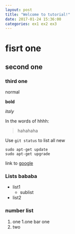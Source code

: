 ```yaml
---
layout: post
title: "Welcome to tutorial!"
date: 2017-01-24 15:36:00
categories: ex1 ex2 ex3
---
```


# fisrt one
## second one
### third one

normal

**bold**

*italy*

In the words of hhhh:
> hahahaha


Use `git status` to list all new

```
sudo apt-get update
sudo apt-get upgrade
```

link to [google](https://www.google.com)

### Lists bababa

- list1
    - sublist
- list2

### number list
1. one
    1.one bar one
2. two
